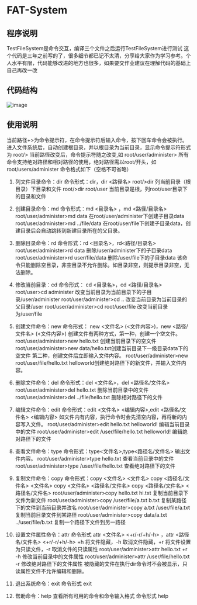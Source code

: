 # FAT-System
## 程序说明
TestFileSystem是命令交互，编译三个文件之后运行TestFileSystem进行测试
这个代码是三年之前写的了，很多细节都已记不太清，分享给大家作为学习参考。个人水平有限，代码能够改进的地方也很多，如果要交作业建议在理解代码的基础上自己再改一改
## 代码结构
![image](https://github.com/user-attachments/assets/e03fd5da-f212-48a6-b859-7e2d0fa6ae7f)

## 使用说明
当前路径+>为命令提示符，在命令提示符后输入命令，按下回车命令会被执行。
进入文件系统后，自动创建根目录，并以根目录为当前目录，显示命令提示符形式为
root/>
当前路径改变后，命令提示符随之改变,如
root/user/administer>
所有命令支持绝对路径和相对路径的使用，绝对路径需以root/开头，如root/users/administer
命令格式如下（空格不可省略）
1.	列文件目录命令：dir
命令形式：dir，dir <路径名>
root/>dir     列当前目录（根目录）下目录和文件
root/>dir   root/user   当前目录是根，列root/user目录下的目录和文件

2.	创建目录命令：md
命令形式：md <目录名> ，md <路径/目录名>
root/user/administer>md data  在root/user/administer下创建子目录data
root/user/administer>md  ../file/data  在root/user/file下创建子目录data，创建目录后会自动跳转到新建目录所在的父目录。

3.	删除目录命令：rd
命令形式：rd <目录名>，rd<路径/目录名>
root/user/administer>rd data  删除/user/administer下的子目录data
root/user/administer>rd user/file/data  删除/user/file下的子目录data
该命令只能删除空目录，非空目录不允许删除。如目录非空，则提示目录非空，无法删除。

4.	修改当前目录：cd
命令形式： cd <目录名>，cd <路径/目录名>
root/user>cd  administer  改变当前目录为当前目录下的子目录/user/administer
root/user/administer>cd .. 改变当前目录为当前目录的父目录/user
root/user/administer>cd root/user/file  改变当前目录为/user/file

5.	创建文件命令：new
命令形式： new <文件名> (<文件内容>)，new <路径/文件名> (<文件内容>)
创建文件有两种方式，第一种，创建一个空文件。
root/user/administer>new hello.txt 创建当前目录下的空文件
root/user/administer>new data/hello.txt创建当前目录下一级目录data下的空文件
第二种，创建文件后立即输入文件内容。
root/user/administer>new root/user/file/hello.txt helloworld创建绝对路径下的新文件，并输入文件内容。

6.	删除文件命令：del
命令形式：del <文件名>，del <路径名/文件名>
root/user/administer>del hello.txt  删除当前目录中的文件
root/user/administer>del ../file/hello.txt  删除相对路径下的文件

7.	编辑文件命令：edit
命令形式：edit <文件名> <编辑内容>,edit <路径名/文件名> <编辑内容>
如文件内有内容，执行命令时会先清空内容，再将新的内容写入文件。
root/user/administer>edit hello.txt helloworld! 编辑当前目录中的文件
root/user/administer>edit /user/file/hello.txt helloworld!  编辑绝对路径下的文件

8.	查看文件命令：type
命令形式：type<文件名>,type<路径名/文件名>
输出文件内容。
root/user/administer>type hello.txt  查看当前目录中的文件
root/user/administer>type /user/file/hello.txt  查看绝对路径下的文件
9.	复制文件命令：copy
命令形式：copy <文件名> <文件名>
copy <路径名/文件名>  <文件名>
copy <文件名>  <路径名/文件名>
copy <路径名/文件名> <路径名/文件名>
root/user/administer>copy hello.txt hi.txt  复制当前目录下文件为新文件 
root/user/administer>copy /user/file/a.txt b.txt 复制某路径下的文件到当前目录并改名
root/user/administer>copy a.txt  /user/file/a.txt 复制当前目录文件到某路径
root/user/administer>copy data/a.txt  ../user/file/b.txt 复制一个路径下文件到另一路径

10.	设置文件属性命令：attr
命令形式 attr <文件名> <+r/-r/+h/-h> ，attr <路径名/文件名> <+r/-r/+h/-h>
+h 将文件隐藏，-h 取消文件隐藏，+r 将文件设置为只读文件，-r 取消文件的只读属性
root/user/administer>attr hello.txt +r -h  修改当前目录中的文件属性
root/user/administer>attr /user/file/hello.txt -r  修改绝对路径下的文件属性
被隐藏的文件在执行dir命令时不会被显示，只读属性文件不允许编辑和删除。

11.	退出系统命令：exit
命令形式 exit

12.	帮助命令：help
查看所有可用的命令和命令输入格式
命令形式 help
